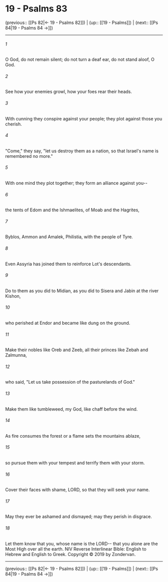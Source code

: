 # 19 - Psalms 83

(previous:: [[Ps 82|← 19 - Psalms 82]]) | (up:: [[19 - Psalms]]) | (next:: [[Ps 84|19 - Psalms 84 →]])

***


###### 1 
O God, do not remain silent; do not turn a deaf ear, do not stand aloof, O God. 

###### 2 
See how your enemies growl, how your foes rear their heads. 

###### 3 
With cunning they conspire against your people; they plot against those you cherish. 

###### 4 
"Come," they say, "let us destroy them as a nation, so that Israel's name is remembered no more." 

###### 5 
With one mind they plot together; they form an alliance against you-- 

###### 6 
the tents of Edom and the Ishmaelites, of Moab and the Hagrites, 

###### 7 
Byblos, Ammon and Amalek, Philistia, with the people of Tyre. 

###### 8 
Even Assyria has joined them to reinforce Lot's descendants. 

###### 9 
Do to them as you did to Midian, as you did to Sisera and Jabin at the river Kishon, 

###### 10 
who perished at Endor and became like dung on the ground. 

###### 11 
Make their nobles like Oreb and Zeeb, all their princes like Zebah and Zalmunna, 

###### 12 
who said, "Let us take possession of the pasturelands of God." 

###### 13 
Make them like tumbleweed, my God, like chaff before the wind. 

###### 14 
As fire consumes the forest or a flame sets the mountains ablaze, 

###### 15 
so pursue them with your tempest and terrify them with your storm. 

###### 16 
Cover their faces with shame, LORD, so that they will seek your name. 

###### 17 
May they ever be ashamed and dismayed; may they perish in disgrace. 

###### 18 
Let them know that you, whose name is the LORD-- that you alone are the Most High over all the earth. NIV Reverse Interlinear Bible: English to Hebrew and English to Greek. Copyright © 2019 by Zondervan.

***

(previous:: [[Ps 82|← 19 - Psalms 82]]) | (up:: [[19 - Psalms]]) | (next:: [[Ps 84|19 - Psalms 84 →]])

